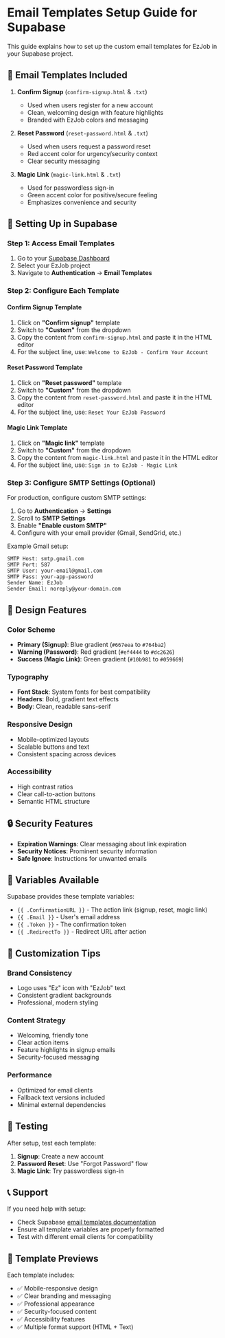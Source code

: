 # Email Templates Setup Guide for Supabase

This guide explains how to set up the custom email templates for EzJob in your Supabase project.

## 📧 Email Templates Included

1. **Confirm Signup** (`confirm-signup.html` & `.txt`)
   - Used when users register for a new account
   - Clean, welcoming design with feature highlights
   - Branded with EzJob colors and messaging

2. **Reset Password** (`reset-password.html` & `.txt`)
   - Used when users request a password reset
   - Red accent color for urgency/security context
   - Clear security messaging

3. **Magic Link** (`magic-link.html` & `.txt`)
   - Used for passwordless sign-in
   - Green accent color for positive/secure feeling
   - Emphasizes convenience and security

## 🔧 Setting Up in Supabase

### Step 1: Access Email Templates
1. Go to your [Supabase Dashboard](https://supabase.com/dashboard)
2. Select your EzJob project
3. Navigate to **Authentication** → **Email Templates**

### Step 2: Configure Each Template

#### Confirm Signup Template
1. Click on **"Confirm signup"** template
2. Switch to **"Custom"** from the dropdown
3. Copy the content from `confirm-signup.html` and paste it in the HTML editor
4. For the subject line, use: `Welcome to EzJob - Confirm Your Account`

#### Reset Password Template
1. Click on **"Reset password"** template
2. Switch to **"Custom"** from the dropdown  
3. Copy the content from `reset-password.html` and paste it in the HTML editor
4. For the subject line, use: `Reset Your EzJob Password`

#### Magic Link Template
1. Click on **"Magic link"** template
2. Switch to **"Custom"** from the dropdown
3. Copy the content from `magic-link.html` and paste it in the HTML editor
4. For the subject line, use: `Sign in to EzJob - Magic Link`

### Step 3: Configure SMTP Settings (Optional)
For production, configure custom SMTP settings:

1. Go to **Authentication** → **Settings**
2. Scroll to **SMTP Settings**
3. Enable **"Enable custom SMTP"**
4. Configure with your email provider (Gmail, SendGrid, etc.)

Example Gmail setup:
```
SMTP Host: smtp.gmail.com
SMTP Port: 587
SMTP User: your-email@gmail.com
SMTP Pass: your-app-password
Sender Name: EzJob
Sender Email: noreply@your-domain.com
```

## 🎨 Design Features

### Color Scheme
- **Primary (Signup)**: Blue gradient (`#667eea` to `#764ba2`)
- **Warning (Password)**: Red gradient (`#ef4444` to `#dc2626`)
- **Success (Magic Link)**: Green gradient (`#10b981` to `#059669`)

### Typography
- **Font Stack**: System fonts for best compatibility
- **Headers**: Bold, gradient text effects
- **Body**: Clean, readable sans-serif

### Responsive Design
- Mobile-optimized layouts
- Scalable buttons and text
- Consistent spacing across devices

### Accessibility
- High contrast ratios
- Clear call-to-action buttons
- Semantic HTML structure

## 🔒 Security Features

- **Expiration Warnings**: Clear messaging about link expiration
- **Security Notices**: Prominent security information
- **Safe Ignore**: Instructions for unwanted emails

## 📱 Variables Available

Supabase provides these template variables:

- `{{ .ConfirmationURL }}` - The action link (signup, reset, magic link)
- `{{ .Email }}` - User's email address
- `{{ .Token }}` - The confirmation token
- `{{ .RedirectTo }}` - Redirect URL after action

## 🎯 Customization Tips

### Brand Consistency
- Logo uses "Ez" icon with "EzJob" text
- Consistent gradient backgrounds
- Professional, modern styling

### Content Strategy
- Welcoming, friendly tone
- Clear action items
- Feature highlights in signup emails
- Security-focused messaging

### Performance
- Optimized for email clients
- Fallback text versions included
- Minimal external dependencies

## 🚀 Testing

After setup, test each template:

1. **Signup**: Create a new account
2. **Password Reset**: Use "Forgot Password" flow  
3. **Magic Link**: Try passwordless sign-in

## 📞 Support

If you need help with setup:
- Check Supabase [email templates documentation](https://supabase.com/docs/guides/auth/auth-email-templates)
- Ensure all template variables are properly formatted
- Test with different email clients for compatibility

## 🎨 Template Previews

Each template includes:
- ✅ Mobile-responsive design
- ✅ Clear branding and messaging
- ✅ Professional appearance
- ✅ Security-focused content
- ✅ Accessibility features
- ✅ Multiple format support (HTML + Text)
